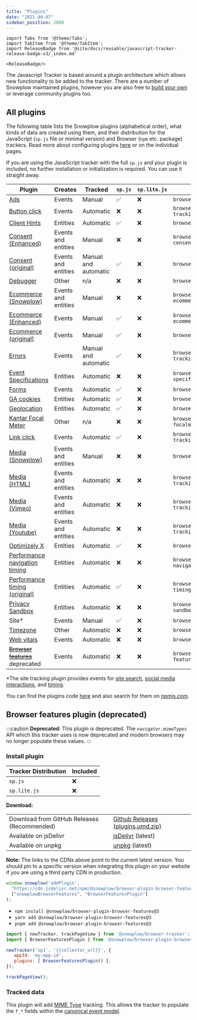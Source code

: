 ```yaml
---
title: "Plugins"
date: "2021-04-07"
sidebar_position: 2800
---
```


```mdx-code-block
import Tabs from '@theme/Tabs';
import TabItem from '@theme/TabItem';
import ReleaseBadge from '@site/docs/reusable/javascript-tracker-release-badge-v3/_index.md'

<ReleaseBadge/>
```

The Javascript Tracker is based around a plugin architecture which allows new functionality to be added to the tracker. There are a number of Snowplow maintained plugins, however you are also free to [build your own](./creating-your-own-plugins/index.md) or leverage community plugins too.

## All plugins

The following table lists the Snowplow plugins (alphabetical order), what kinds of data are created using them, and their distribution for the JavaScript (`sp.js` file or minimal version) and Browser (`npm` etc. package) trackers. Read more about configuring plugins [here](./configuring-tracker-plugins/index.md) or on the individual pages.

If you are using the JavaScript tracker with the full `sp.js` and your plugin is included, no further installation or initialization is required. You can use it straight away.

| Plugin                                                                                                                                                      | Creates             | Tracked              | `sp.js` | `sp.lite.js` | Package name                                   |
|-------------------------------------------------------------------------------------------------------------------------------------------------------------|---------------------|----------------------|---------|--------------|------------------------------------------------|
| [Ads](../tracking-events/ads/index.md)                                  | Events              | Manual               | ✅       | ❌            | `browser-plugin-ad-tracking`                   |
| [Button click](../tracking-events/button-click/index.md)                | Events              | Automatic            | ❌       | ❌            | `browser-plugin-button-click-tracking`         |
| [Client Hints](../tracking-events/client-hints/index.md)                | Entities            | Automatic            | ✅       | ❌            | `browser-plugin-client-hints`                  |
| [Consent (Enhanced)](../tracking-events/consent-gdpr/index.md)          | Events and entities | Manual               | ❌       | ❌            | `browser-plugin-enhanced-consent`              |
| [Consent (original)](../tracking-events/consent-gdpr/original/index.md) | Events and entities | Manual and automatic | ✅       | ❌            | `browser-plugin-consent`                       |
| [Debugger](../testing-debugging/index.md)                               | Other               | n/a                  | ❌       | ❌            | `browser-plugin-debugger`                      |
| [Ecommerce (Snowplow)](../tracking-events/ecommerce/index.md)           | Events and entities | Manual               | ❌       | ❌            | `browser-plugin-snowplow-ecommerce`            |
| [Ecommerce (Enhanced)](../tracking-events/ecommerce/enhanced/index.md)  | Events              | Manual               | ✅       | ❌            | `browser-plugin-enhanced-ecommerce`            |
| [Ecommerce (original)](../tracking-events/ecommerce/original/index.md)  | Events              | Manual               | ✅       | ❌            | `browser-plugin-ecommerce`                     |
| [Errors](../tracking-events/errors/index.md)                            | Events              | Manual and automatic | ✅       | ❌            | `browser-plugin-error-tracking`                |
| [Event Specifications](../tracking-events/event-specifications/index.md)                            | Entities              | Automatic | ❌       | ❌            | `browser-plugin-event-specifications`                |
| [Forms](../tracking-events/form-tracking/index.md)                      | Events              | Automatic            | ✅       | ❌            | `browser-plugin-form-tracking`                 |
| [GA cookies](../tracking-events/ga-cookies/index.md)                    | Entities            | Automatic            | ✅       | ❌            | `browser-plugin-ga-cookies`                    |
| [Geolocation](../tracking-events/timezone-geolocation/index.md)         | Entities            | Automatic            | ✅       | ❌            | `browser-plugin-geolocation`                   |
| [Kantar Focal Meter](../tracking-events/focalmeter/index.md)            | Other               | n/a                  | ❌       | ❌            | `browser-plugin-focalmeter@focalmeter_plugin`  |
| [Link click](../tracking-events/link-click/index.md)                    | Events              | Automatic            | ✅       | ❌            | `browser-plugin-link-click-tracking`           |
| [Media (Snowplow)](../tracking-events/media/index.md)                   | Events and entities | Manual               | ❌       | ❌            | `browser-plugin-media`                         |
| [Media (HTML)](../tracking-events/media/html5/index.md)                 | Events and entities | Automatic            | ❌       | ❌            | `browser-plugin-media-tracking`                |
| [Media (Vimeo)](../tracking-events/media/vimeo/index.md)                | Events and entities | Automatic            | ❌       | ❌            | `browser-plugin-vimeo-tracking`                |
| [Media (Youtube)](../tracking-events/media/youtube/index.md)            | Events and entities | Automatic            | ❌       | ❌            | `browser-plugin-youtube-tracking`              |
| [Optimizely X](../tracking-events/optimizely/index.md)                  | Entities            | Automatic            | ✅       | ❌            | `browser-plugin-optimizely-x`                  |
| [Performance navigation timing](../tracking-events/timings/index.md)    | Entities            | Automatic            | ❌       | ❌            | `browser-plugin-performance-navigation-timing` |
| [Performance timing (original)](../tracking-events/timings/index.md)    | Entities            | Automatic            | ✅       | ❌            | `browser-plugin-performance-timing`            |
| [Privacy Sandbox](../tracking-events/privacy-sandbox/index.md)          | Entities            | Automatic            | ❌       | ❌            | `browser-plugin-privacy-sandbox`               |
| Site*                                                                                                                                                       | Events              | Manual               | ✅       | ❌            | `browser-plugin-site-tracking`                 |
| [Timezone](../tracking-events/timezone-geolocation/index.md)            | Other               | Automatic            | ❌       | ❌            | `browser-plugin-timezone`                      |
| [Web vitals](../tracking-events/web-vitals/index.md)                    | Events              | Automatic            | ❌       | ❌            | `browser-plugin-web-vitals`                    |
| ~~[Browser features](#browser-features)~~ deprecated                                                                                                        | Events              | Automatic            | ❌       | ❌            | `browser-plugin-browser-features`              |

*The site tracking plugin provides events for [site search](../tracking-events/site-search/index.md), [social media interactions](../tracking-events/social-media/index.md), and [timing](../tracking-events/timings/generic/index.md).

You can find the plugins code [here](https://github.com/snowplow/snowplow-javascript-tracker/tree/master/plugins) and also search for them on [npmjs.com](https://www.npmjs.com/).

## Browser features plugin (deprecated)

:::caution
**Deprecated**: This plugin is deprecated. The `navigator.mimeTypes` API which this tracker uses is now deprecated and modern browsers may no longer populate these values.
:::

### Install plugin

<Tabs groupId="platform" queryString>
  <TabItem value="js" label="JavaScript (tag)" default>

| Tracker Distribution | Included |
|----------------------|----------|
| `sp.js`              | ❌        |
| `sp.lite.js`         | ❌        |

**Download:**

<table class="has-fixed-layout"><tbody><tr><td>Download from GitHub Releases (Recommended)</td><td><a href="https://github.com/snowplow/snowplow-javascript-tracker/releases" target="_blank" rel="noreferrer noopener">Github Releases (plugins.umd.zip)</a></td></tr><tr><td>Available on jsDelivr</td><td><a href="https://cdn.jsdelivr.net/npm/@snowplow/browser-plugin-browser-features@3/dist/index.umd.min.js" target="_blank" rel="noreferrer noopener">jsDelivr</a> (latest)</td></tr><tr><td>Available on unpkg</td><td><a href="https://unpkg.com/@snowplow/browser-plugin-browser-features@3/dist/index.umd.min.js" target="_blank" rel="noreferrer noopener">unpkg</a> (latest)</td></tr></tbody></table>

**Note:** The links to the CDNs above point to the current latest version. You should pin to a specific version when integrating this plugin on your website if you are using a third party CDN in production.

```javascript
window.snowplow('addPlugin',
  "https://cdn.jsdelivr.net/npm/@snowplow/browser-plugin-browser-features@3/dist/index.umd.min.js",
  ["snowplowBrowserFeatures", "BrowserFeaturesPlugin"]
);
```

  </TabItem>
  <TabItem value="browser" label="Browser (npm)">

   * `npm install @snowplow/browser-plugin-browser-features@3`
   * `yarn add @snowplow/browser-plugin-browser-features@3`
   * `pnpm add @snowplow/browser-plugin-browser-features@3`

```javascript
import { newTracker, trackPageView } from '@snowplow/browser-tracker';
import { BrowserFeaturesPlugin } from '@snowplow/browser-plugin-browser-features';

newTracker('sp1', '{{collector_url}}', {
   appId: 'my-app-id',
   plugins: [ BrowserFeaturesPlugin() ],
});

trackPageView();
```

  </TabItem>
</Tabs>

### Tracked data

This plugin will add [MIME Type](https://developer.mozilla.org/en-US/docs/Web/API/NavigatorPlugins/mimeTypes) tracking. This allows the tracker to populate the `f_*` fields within the [canonical event model](/docs/understanding-your-pipeline/canonical-event/index.md).
